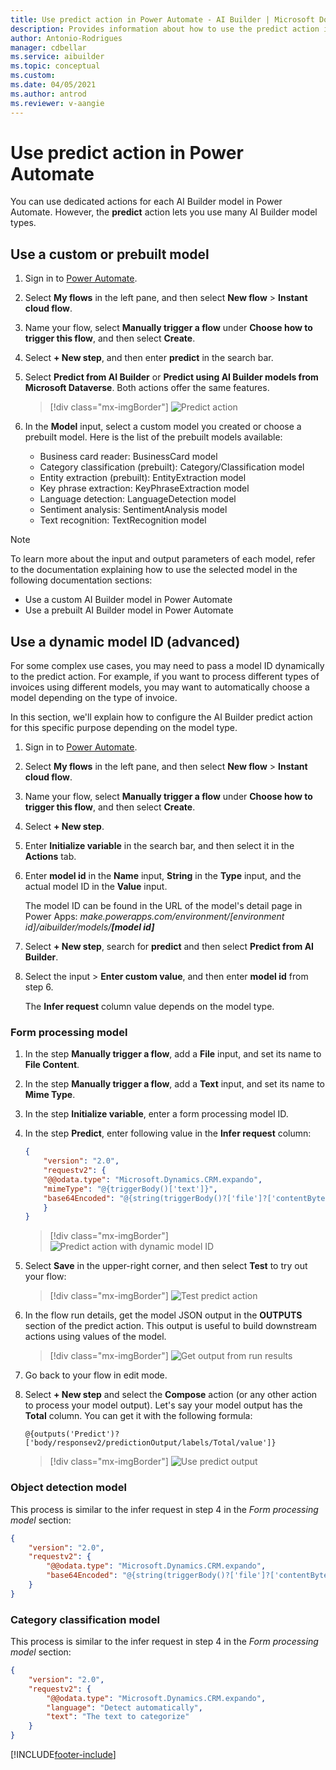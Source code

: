 ```yaml
---
title: Use predict action in Power Automate - AI Builder | Microsoft Docs
description: Provides information about how to use the predict action in Power Automate
author: Antonio-Rodrigues
manager: cdbellar
ms.service: aibuilder
ms.topic: conceptual
ms.custom: 
ms.date: 04/05/2021
ms.author: antrod
ms.reviewer: v-aangie
---
```


# Use predict action in Power Automate

You can use dedicated actions for each AI Builder model in Power Automate. However, the **predict** action lets you use many AI Builder model types.

## Use a custom or prebuilt model

1. Sign in to [Power Automate](https://flow.microsoft.com/).

1. Select **My flows** in the left pane, and then select **New flow** > **Instant cloud flow**.

1. Name your flow, select **Manually trigger a flow** under **Choose how to trigger this flow**, and then select **Create**.

1. Select **+ New step**, and then enter **predict** in the search bar.

1. Select **Predict from AI Builder** or **Predict using AI Builder models from Microsoft Dataverse**. Both actions offer the same features.

    > [!div class="mx-imgBorder"]
    > ![Predict action](media/predict-action.png "Predict action")

1. In the **Model** input, select a custom model you created or choose a prebuilt model. Here is the list of the prebuilt models available:
   - Business card reader: BusinessCard model
   - Category classification (prebuilt): Category/Classification model
   - Entity extraction (prebuilt): EntityExtraction model
   - Key phrase extraction: KeyPhraseExtraction model
   - Language detection: LanguageDetection model
   - Sentiment analysis: SentimentAnalysis model
   - Text recognition: TextRecognition model

>[!NOTE]
>
>To learn more about the input and output parameters of each model, refer to the documentation explaining how to use the selected model in the following documentation sections:
>- Use a custom AI Builder model in Power Automate
>- Use a prebuilt AI Builder model in Power Automate

## Use a dynamic model ID (advanced)

For some complex use cases, you may need to pass a model ID dynamically to the predict action. For example, if you want to process different types of invoices using different models, you may want to automatically choose a model depending on the type of invoice.

In this section, we'll explain how to configure the AI Builder predict action for this specific purpose depending on the model type.

1. Sign in to [Power Automate](https://flow.microsoft.com/).

1. Select **My flows** in the left pane, and then select **New flow** > **Instant cloud flow**.

1. Name your flow, select **Manually trigger a flow** under **Choose how to trigger this flow**, and then select **Create**.

1. Select **+ New step**.

1. Enter **Initialize variable** in the search bar, and then select it in the **Actions** tab.

1. Enter **model id** in the **Name** input, **String** in the **Type** input, and the actual model ID in the **Value** input.

   The model ID can be found in the URL of the model's detail page in Power Apps:
   *make.powerapps.com/environment/[environment id]/aibuilder/models/**[model id]***

1. Select **+ New step**, search for **predict** and then select **Predict from AI Builder**.

1. Select the input > **Enter custom value**, and then enter **model id** from step 6.

   The **Infer request** column value depends on the model type.

### Form processing model

1. In the step **Manually trigger a flow**, add a **File** input, and set its name to **File Content**.
1. In the step **Manually trigger a flow**, add a **Text** input, and set its name to **Mime Type**.
1. In the step **Initialize variable**, enter a form processing model ID.
1. In the step **Predict**, enter following value in the **Infer request** column:

    ```json
    {
        "version": "2.0",
        "requestv2": {
        "@@odata.type": "Microsoft.Dynamics.CRM.expando",
        "mimeType": "@{triggerBody()['text']}",
        "base64Encoded": "@{string(triggerBody()?['file']?['contentBytes'])}"
        }
    }
    ```

    > [!div class="mx-imgBorder"]
    > ![Predict action with dynamic model ID](media/DynModelId-1.png "Predict action with dynamic model ID")

1. Select **Save** in the upper-right corner, and then select **Test** to try out your flow:

    > [!div class="mx-imgBorder"]
    > ![Test predict action](media/DynModelId-2.png "Test predict action")

1. In the flow run details, get the model JSON output in the **OUTPUTS** section of the predict action. This output is useful to build downstream actions using values of the model.

    > [!div class="mx-imgBorder"]
    > ![Get output from run results](media/DynModelId-3.png "Get output from run results")

1. Go back to your flow in edit mode. 

1. Select  **+ New step** and select the **Compose** action (or any other action to process your model output). Let's say your model output has the **Total** column. You can get it with the following formula:

    ```
    @{outputs('Predict')?['body/responsev2/predictionOutput/labels/Total/value']}
    ```

    > [!div class="mx-imgBorder"]
    > ![Use predict output](media/DynModelId-4.png "Use predict output")


### Object detection model

This process is similar to the infer request in step 4 in the *Form processing model* section:

```json
{
    "version": "2.0",
    "requestv2": {
        "@@odata.type": "Microsoft.Dynamics.CRM.expando",
        "base64Encoded": "@{string(triggerBody()?['file']?['contentBytes'])}"
    }
}
```

### Category classification model

This process is similar to the infer request in step 4 in the *Form processing model* section:

```json
{
    "version": "2.0",
    "requestv2": {
        "@@odata.type": "Microsoft.Dynamics.CRM.expando",
        "language": "Detect automatically",
        "text": "The text to categorize"
    }
}
```

[!INCLUDE[footer-include](includes/footer-banner.md)]